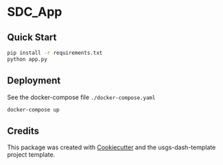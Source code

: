 # SDC_App

## Quick Start

```sh
pip install -r requirements.txt
python app.py
```

## Deployment

See the docker-compose file `./docker-compose.yaml`

```sh
docker-compose up
```

## Credits

This package was created with [Cookiecutter](https://github.com/audreyr/cookiecutter) and the usgs-dash-template project template.